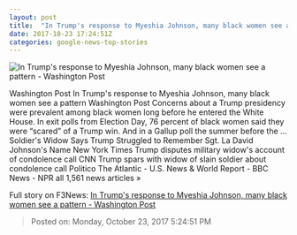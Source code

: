 ```yaml
---
layout: post
title:  "In Trump's response to Myeshia Johnson, many black women see a pattern - Washington Post"
date: 2017-10-23 17:24:51Z
categories: google-news-top-stories
---
```


![In Trump's response to Myeshia Johnson, many black women see a pattern - Washington Post](https://img.washingtonpost.com/rf/image_1484w/2010-2019/Wires/Images/2017-10-23/Reuters/2017-10-23T153221Z_149874280_RC19004C5000_RTRMADP_3_NIGER-USA-TRUMP.jpg?t=20170517)

Washington Post In Trump's response to Myeshia Johnson, many black women see a pattern Washington Post Concerns about a Trump presidency were prevalent among black women long before he entered the White House. In exit polls from Election Day, 76 percent of black women said they were “scared” of a Trump win. And in a Gallup poll the summer before the ... Soldier's Widow Says Trump Struggled to Remember Sgt. La David Johnson's Name New York Times Trump disputes military widow's account of condolence call CNN Trump spars with widow of slain soldier about condolence call Politico The Atlantic - U.S. News & World Report - BBC News - NPR all 1,561 news articles »


Full story on F3News: [In Trump's response to Myeshia Johnson, many black women see a pattern - Washington Post](http://www.f3nws.com/n/VUUUVE)

> Posted on: Monday, October 23, 2017 5:24:51 PM

